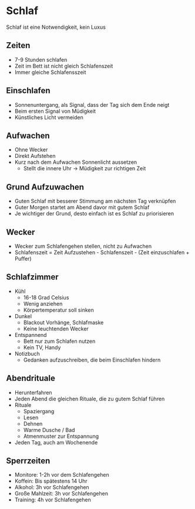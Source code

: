 # Schlaf

Schlaf ist eine Notwendigkeit, kein Luxus

## Zeiten

- 7-9 Stunden schlafen
- Zeit im Bett ist nicht gleich Schlafenszeit
- Immer gleiche Schlafensszeit

## Einschlafen

- Sonnenuntergang, als Signal, dass der Tag sich dem Ende neigt
- Beim ersten Signal von Müdigkeit
- Künstliches Licht vermeiden

## Aufwachen

- Ohne Wecker
- Direkt Aufstehen
- Kurz nach dem Aufwachen Sonnenlicht aussetzen
    + Stellt die innere Uhr -> Müdigkeit zur richtigen Zeit

## Grund Aufzuwachen

- Guten Schlaf mit besserer Stimmung am nächsten Tag verknüpfen
- Guter Morgen startet am Abend davor mit gutem Schlaf
- Je wichtiger der Grund, desto einfach ist es Schlaf zu priorisieren 

## Wecker

- Wecker zum Schlafengehen stellen, nicht zu Aufwachen
- Schlafenszeit = Zeit Aufzustehen - Schlafenszeit - (Zeit einzuschlafen + Puffer)

## Schlafzimmer

- Kühl
    + 16-18 Grad Celsius
    + Wenig anziehen
    + Körpertemperatur soll sinken
- Dunkel
    + Blackout Vorhänge, Schlafmaske
    + Keine leuchtenden Wecker
- Entspannend
    + Bett nur zum Schlafen nutzen
    + Kein TV, Handy
- Notizbuch
    + Gedanken aufzuschreiben, die beim Einschlafen hindern
    
## Abendrituale

- Herunterfahren
- Jeden Abend die gleichen Rituale, die zu gutem Schlaf führen
- Rituale
    + Spaziergang
    + Lesen
    + Dehnen
    + Warme Dusche / Bad
    + Atmenmuster zur Entspannung
- Jeden Tag, auch am Wochenende
    
## Sperrzeiten

- Monitore: 1-2h vor dem Schlafengehen
- Koffein: Bis spätestens 14 Uhr 
- Alkohol: 3h vor Schlafengehen
- Große Mahlzeit: 3h vor Schlafengehen
- Training: 4h vor Schlafengehen
